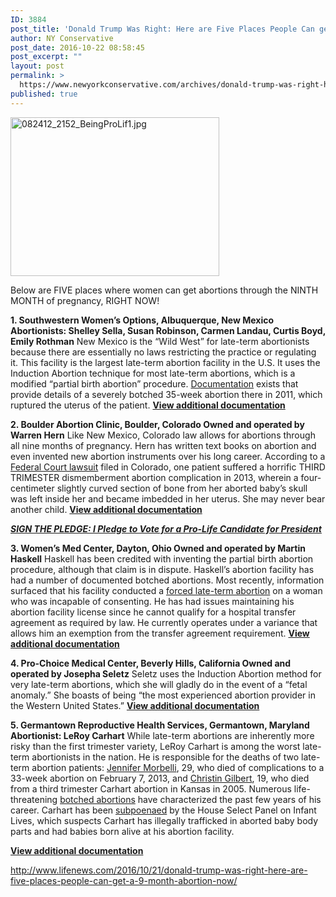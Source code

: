 ```yaml
---
ID: 3884
post_title: 'Donald Trump Was Right: Here are Five Places People Can get a 9-Month Abortion Now'
author: NY Conservative
post_date: 2016-10-22 08:58:45
post_excerpt: ""
layout: post
permalink: >
  https://www.newyorkconservative.com/archives/donald-trump-was-right-here-are-five-places-people-can-get-a-9-month-abortion-now/
published: true
---
```

<a href="https://s3.amazonaws.com/newyorkconservative/wp-content/uploads/2012/08/082412_2152_BeingProLif1.jpg" rel="attachment wp-att-2250"><img class="alignnone  wp-image-2250" src="https://s3.amazonaws.com/newyorkconservative/wp-content/uploads/2012/08/082412_2152_BeingProLif1-300x228.jpg" alt="082412_2152_BeingProLif1.jpg" width="334" height="254" /></a>

Below are FIVE places where women can get abortions through the NINTH MONTH of pregnancy, RIGHT NOW!

<strong>1. Southwestern Women’s Options, Albuquerque, New Mexico</strong>
<strong>Abortionists: Shelley Sella, Susan Robinson, Carmen Landau, Curtis Boyd, Emily Rothman</strong>
New Mexico is the “Wild West” for late-term abortionists because there are essentially no laws restricting the practice or regulating it. This facility is the largest late-term abortion facility in the U.S. It uses the Induction Abortion technique for most late-term abortions, which is a modified “partial birth abortion” procedure. <a href="http://www.operationrescue.org/archives/new-docs-reveal-horrific-details-of-botched-35-week-abortion-gross-negligence-in-nm-disciplinary-case/" target="_blank">Documentation</a> exists that provide details of a severely botched 35-week abortion there in 2011, which ruptured the uterus of the patient.
<strong><a href="http://abortiondocs.org/clinic/surgical/434/albuquerque-southwestern-womens-options-aka-abortion-acceptance-of-new-mexico/" target="_blank">View additional documentation </a></strong>

<strong>2. Boulder Abortion Clinic, Boulder, Colorado
Owned and operated by Warren Hern</strong>
Like New Mexico, Colorado law allows for abortions through all nine months of pregnancy. Hern has written text books on abortion and even invented new abortion instruments over his long career. According to a <a href="http://abortiondocs.org/wp-content/uploads/2016/04/hern-case-complaint-2015-1.pdf" target="_blank">Federal Court lawsuit</a> filed in Colorado, one patient suffered a horrific THIRD TRIMESTER dismemberment abortion complication in 2013, wherein a four-centimeter slightly curved section of bone from her aborted baby’s skull was left inside her and became imbedded in her uterus. She may never bear another child.
<strong><a href="http://abortiondocs.org/clinic/surgical/126/boulder-boulder-abortion-clinic/" target="_blank">View additional documentation</a></strong>

<a href="http://www.gopetition.com/petitions/i-pledge-to-vote-for-a-pro-life-candidate-for-president.html"><em><strong>SIGN THE PLEDGE: I Pledge to Vote for a Pro-Life Candidate for President</strong></em></a>

<strong>3. Women’s Med Center, Dayton, Ohio
Owned and operated by Martin Haskell</strong>
Haskell has been credited with inventing the partial birth abortion procedure, although that claim is in dispute. Haskell’s abortion facility has had a number of documented botched abortions. Most recently, information surfaced that his facility conducted a <a href="http://www.operationrescue.org/archives/overdosed-woman-aborted-without-consent-at-haskells-late-term-abortion-facility/" target="_blank">forced late-term abortion</a> on a woman who was incapable of consenting. He has had issues maintaining his abortion facility license since he cannot qualify for a hospital transfer agreement as required by law. He currently operates under a variance that allows him an exemption from the transfer agreement requirement.
<strong><a href="http://abortiondocs.org/clinic/surgical/539/dayton-womens-medical-center/" target="_blank">View additional documentation</a></strong>

<strong>4. Pro-Choice Medical Center, Beverly Hills, California
Owned and operated by Josepha Seletz</strong>
Seletz uses the Induction Abortion method for very late-term abortions, which she will gladly do in the event of a “fetal anomaly.” She boasts of being “the most experienced abortion provider in the Western United States.”
<strong><a href="http://abortiondocs.org/clinic/surgical/721/" target="_blank">View additional documentation</a></strong>

<strong>5. Germantown Reproductive Health Services, Germantown, Maryland</strong>
<strong>Abortionist: LeRoy Carhart</strong>
While late-term abortions are inherently more risky than the first trimester variety, LeRoy Carhart is among the worst late-term abortionists in the nation. He is responsible for the deaths of two late-term abortion patients: <a href="http://www.operationrescue.org/archives/operation-rescue-files-formal-complaint-against-carhart-with-md-medical-board-in-patient-death/" target="_blank">Jennifer Morbelli</a>, 29, who died of complications to a 33-week abortion on February 7, 2013, and <a href="http://www.operationrescue.org/noblog/in-memory-of-christin-gilbert-1985-2005/" target="_blank">Christin Gilbert</a>, 19, who died from a third trimester Carhart abortion in Kansas in 2005. Numerous life-threatening <a href="http://www.operationrescue.org/archives/videos-911-calls-confirm-carhart-nearly-killed-one-abortion-patient-seriously-injured-another/" target="_blank">botched abortions</a> have characterized the past few years of his career. Carhart has been <a href="http://www.operationrescue.org/archives/carhart-subpoenas-seek-records-of-baby-parts-trafficking-aborted-babies-born-alive/" target="_blank">subpoenaed</a> by the House Select Panel on Infant Lives, which suspects Carhart has illegally trafficked in aborted baby body parts and had babies born alive at his abortion facility.

<strong><a href="http://abortiondocs.org/clinic/surgical/319/germantown-germantown-reproductive-health-services/" target="_blank">View additional documentation</a></strong>

<a href="http://www.lifenews.com/2016/10/21/donald-trump-was-right-here-are-five-places-people-can-get-a-9-month-abortion-now/">http://www.lifenews.com/2016/10/21/donald-trump-was-right-here-are-five-places-people-can-get-a-9-month-abortion-now/</a>